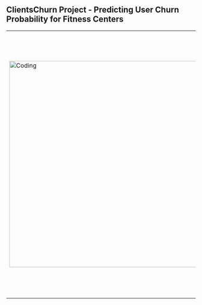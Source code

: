 <h2>ClientsChurn Project - Predicting User Churn Probability for Fitness Centers</h2>
<table style="border-collapse: collapse; border: none;">
    <tr>
        <td>
            <img width="550" alt="Coding" src="https://repository-images.githubusercontent.com/824757290/26fa35ee-39a9-4f18-a437-516120947d5a">
        </td>
        <td style="padding-left: 20px; vertical-align: top;">
            <h3>Project Objectives</h3>
            <p>The goal is to predict the likelihood of churn for each client in the next month based on visitor data from a network of fitness centers, and to form user portraits through clustering.</p>
            <h4>Skills and Tools</h4>
            <ul>
                <li>Programming Language: <i>Python</i></li>
                <li>Libraries: <i>Pandas, Scikit-learn, Matplotlib, Seaborn</i></li>
                <li>Machine Learning Techniques: <i>Classification, Clustering</i></li>
            </ul>
            <p><a href="https://nbviewer.org/github/shdrn2402/ClientsChurn/blob/main/ClientsChurn.ipynb">View Project</a></p>
        </td>
    </tr>
</table>


